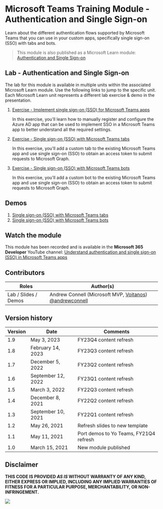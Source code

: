 # Microsoft Teams Training Module - Authentication and Single Sign-on

Learn about the different authentication flows supported by Microsoft Teams that you can use in your custom apps, specifically single sign-on (SSO) with tabs and bots.

> This module is also published as a Microsoft Learn module: [Authentication and Single Sign-on](https://learn.microsoft.com/training/modules/msteams-sso)

## Lab - Authentication and Single Sign-on

The lab for this module is available in multiple units within the associated Microsoft Learn module. Use the following links to jump to the specific unit. Each Microsoft Learn unit represents a different lab exercise & demo in the presentation.

1. [Exercise - Implement single sign-on (SSO) for Microsoft Teams apps](https://learn.microsoft.com/training/modules/msteams-sso/3-exercise-single-sign-on)

   In this exercise, you'll learn how to manually register and configure the Azure AD app that can be used to implement SSO in a Microsoft Teams app to better understand all the required settings.

1. [Exercise - Single sign-on (SSO) with Microsoft Teams tabs](https://learn.microsoft.com/training/modules/msteams-sso/5-exercise-tabs-sso)

   In this exercise, you'll add a custom tab to the existing Microsoft Teams app and use single sign-on (SSO) to obtain an access token to submit requests to Microsoft Graph.

1. [Exercise - Single sign-on (SSO) with Microsoft Teams bots](https://learn.microsoft.com/training/modules/msteams-sso/7-exercise-bots-sso)

   In this exercise, you'll add a custom bot to the existing Microsoft Teams app and use single sign-on (SSO) to obtain an access token to submit requests to Microsoft Graph.

## Demos

1. [Single sign-on (SSO) with Microsoft Teams tabs](./Demos/02%02-%02My%02SSO%02Tab)
1. [Single sign-on (SSO) with Microsoft Teams bots](./Demos/03%02-%02My%02SSO%02Bot)

## Watch the module

This module has been recorded and is available in the **Microsoft 365 Developer** YouTube channel: [Understand authentication and single sign-on (SSO) in Microsoft Teams apps](https://www.youtube.com/watch?list=PLWZJrkeLOrbZ3uG8Xb8yOUeWu7UDu4Q_-)

## Contributors

| Roles                | Author(s)                                                                             |
| -------------------- | ------------------------------------------------------------------------------------- |
| Lab / Slides / Demos | Andrew Connell (Microsoft MVP, [Voitanos](//github.com/voitanos)) [@andrewconnell](//github.com/andrewconnell) |

## Version history

| Version |        Date        |                Comments                |
| ------- | ------------------ | -------------------------------------- |
| 1.9     | May 3, 2023        | FY23Q4 content refresh                 |
| 1.8     | February 14, 2023  | FY23Q3 content refresh                 |
| 1.7     | December 5, 2022   | FY23Q2 content refresh                 |
| 1.6     | September 12, 2022 | FY23Q1 content refresh                 |
| 1.5     | March 3, 2022      | FY22Q3 content refresh                 |
| 1.4     | December 8, 2021   | FY22Q2 content refresh                 |
| 1.3     | September 10, 2021 | FY22Q1 content refresh                 |
| 1.2     | May 26, 2021       | Refresh slides to new template         |
| 1.1     | May 11, 2021       | Port demos to Yo Teams, FY21Q4 refresh |
| 1.0     | March 15, 2021     | New module published                   |

## Disclaimer

**THIS CODE IS PROVIDED _AS IS_ WITHOUT WARRANTY OF ANY KIND, EITHER EXPRESS OR IMPLIED, INCLUDING ANY IMPLIED WARRANTIES OF FITNESS FOR A PARTICULAR PURPOSE, MERCHANTABILITY, OR NON-INFRINGEMENT.**

<img src="https://telemetry.sharepointpnp.com/TrainingContent/Teams/80%20Using%20Single%20Sign-On%20with%20Microsoft%20Teams" />
